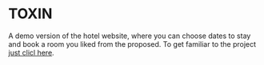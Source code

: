 # TOXIN
A demo version of the hotel website, 
where you can choose dates to stay and book a room you liked from the proposed. 
To get familiar to the project [just clicl here](https://maksimfyodorov.github.io/toxin-hotel-website/pages/index.html).

